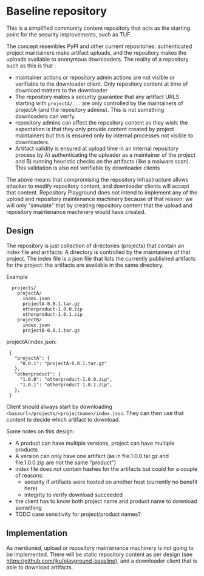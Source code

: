 # Baseline repository

This is a simplified community content repository that acts as the starting point for the security improvements, such as TUF.

The concept resembles PyPI and other current repositories: authenticated project maintainers make artifact uploads, and the repository makes the uploads available to anonymous downloaders. The reality of a repository such as this is that :
* maintainer actions or repository admin actions are not visible or verifiable to the downloader client. Only repository content at time of download matters to the downloader
* The repository makes a security guarantee that any artifact URLS starting with `projectA/...` are only controlled by the maintainers of projectA (and the repository admins). This is not something downloaders can verify.
* repository admins can affect the repository content as they wish: the expectation is that they only provide content created by project maintainers but this is ensured only by internal processes not visible to downloaders.
* Artifact validity is ensured at upload time in an internal repository process by A) authenticating the uploader as a maintainer of the project and B) running heuristic checks on the artifacts (like a malware scan). This validation is also not verifiable by downloader clients

The above means that compromising the repository infrastructure allows attacker to modify repository content, and downloader clients will accept that content. Repository Playground does not intend to implement any of the upload and repository maintenance machinery because of that reason: we will only "simulate" that by creating repository content that the upload and repository maintenance machinery would have created.

## Design

The repository is just collection of directories (projects) that contain an index file and artifacts: A directory is controlled by the maintainers of that project. The index file is a json file that lists the currently published artifacts for the project: the artifacts are available in the same directory.

Example 
```
  projects/
    projectA/
      index.json
      projectA-0.0.1.tar.gz
      otherproduct-1.0.0.zip
      otherproduct-1.0.1.zip
    projectB/
      index.json
      projectB-0.0.1.tar.gz
```

projectA/index.json:

```
 {
   "projectA": {
     "0.0.1": "projectA-0.0.1.tar.gz"
   },
   "otherproduct": {
     "1.0.0": "otherproduct-1.0.0.zip",
     "1.0.1": "otherproduct-1.0.1.zip",
   },
 }
```

Client should always start by downloading `<baseurl>/projects/<projectname>/index.json`.
They can then use that content to decide which artifact to download.

Some notes on this design:
* A product can have multiple versions, project can have multiple products
* A version can only have one artifact (as in file.1.0.0.tar.gz and file.1.0.0.zip are not the same "product")
* index file does not contain hashes for the artifacts but could for a couple of reasons: 
  * security if artifacts were hosted on another host (currently no benefit here)
  * integrity to verify download succeeded
* the client has to know both project name and product name to download something
* TODO case sensitivity for project/product names?


## Implementation

As mentioned, upload or repository maintenance machinery is not going to be implemented. There will be static repository content as per design (see https://github.com/jku/playground-baseline), and a downloader client that is able to download artifacts.
